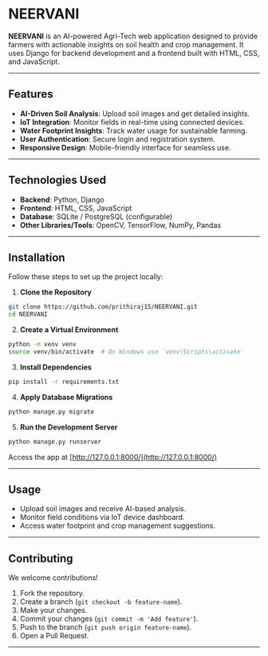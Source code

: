 # NEERVANI



**NEERVANI** is an AI-powered Agri-Tech web application designed to provide farmers with actionable insights on soil health and crop management. It uses Django for backend development and a frontend built with HTML, CSS, and JavaScript.

---

## Features

* **AI-Driven Soil Analysis**: Upload soil images and get detailed insights.
* **IoT Integration**: Monitor fields in real-time using connected devices.
* **Water Footprint Insights**: Track water usage for sustainable farming.
* **User Authentication**: Secure login and registration system.
* **Responsive Design**: Mobile-friendly interface for seamless use.

---

## Technologies Used

* **Backend**: Python, Django
* **Frontend**: HTML, CSS, JavaScript
* **Database**: SQLite / PostgreSQL (configurable)
* **Other Libraries/Tools**: OpenCV, TensorFlow, NumPy, Pandas

---

## Installation

Follow these steps to set up the project locally:

1. **Clone the Repository**

```bash
git clone https://github.com/prithiraj15/NEERVANI.git
cd NEERVANI
```

2. **Create a Virtual Environment**

```bash
python -m venv venv
source venv/bin/activate  # On Windows use `venv\Scripts\activate`
```

3. **Install Dependencies**

```bash
pip install -r requirements.txt
```

4. **Apply Database Migrations**

```bash
python manage.py migrate
```

5. **Run the Development Server**

```bash
python manage.py runserver
```

Access the app at [http://127.0.0.1:8000/](http://127.0.0.1:8000/)

---

## Usage

* Upload soil images and receive AI-based analysis.
* Monitor field conditions via IoT device dashboard.
* Access water footprint and crop management suggestions.

---

## Contributing

We welcome contributions!

1. Fork the repository.
2. Create a branch (`git checkout -b feature-name`).
3. Make your changes.
4. Commit your changes (`git commit -m 'Add feature'`).
5. Push to the branch (`git push origin feature-name`).
6. Open a Pull Request.

---



